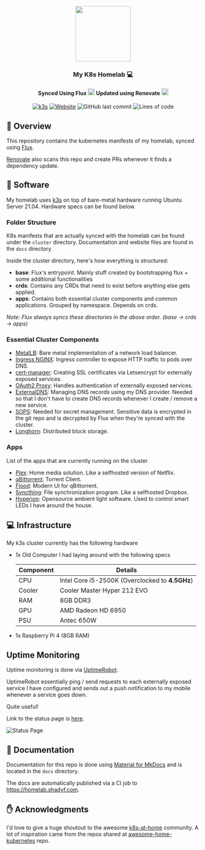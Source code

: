 <div align="center">
<br/>
<img src="https://user-images.githubusercontent.com/6564442/167219151-928edaa8-fd73-45bb-9219-0a3da19e73f5.png" width="144px" height="144px"/>

### My K8s Homelab :computer:

#### Synced Using Flux <img src="https://avatars.githubusercontent.com/u/52158677?s=200&v=4" width="18px"> Updated using Renovate <img src="https://docs.renovatebot.com/assets/images/logo.png" width="18px">

[![k3s](https://img.shields.io/badge/k3s-v1.24.3+k3s1-brightgreen?style=for-the-badge&logo=kubernetes&logoColor=white)](https://k3s.io/)
[![Website](https://img.shields.io/website?down_message=offline&label=homelab.shadyf.com&logo=readthedocs&logoColor=white&style=for-the-badge&up_message=online&url=https%3A%2F%2Fhomelab.shadyf.com)](https://homelab.shadyf.com)
![GitHub last commit](https://img.shields.io/github/last-commit/shadyf/k8s-homelab?logo=github&style=for-the-badge)
![Lines of code](https://img.shields.io/tokei/lines/github/ShadyF/k8s-homelab?label=lines&logo=codefactor&logoColor=white&style=for-the-badge)
</div>

## :book: Overview

This repository contains the kubernetes manifests of my homelab, synced using [Flux](https://github.com/fluxcd/flux2).

[Renovate](https://docs.renovatebot.com/) also scans this repo and create PRs whenever it finds a dependency update.

## :floppy_disk: Software

My homelab uses [k3s](https://k3s.io/) on top of bare-metal hardware running Ubuntu Server 21.04. Hardware specs can be
found below.

### Folder Structure

K8s manifests that are actually synced with the homelab can be found under the `cluster` directory. Documentation and
website files are found in the `docs` directory

Inside the cluster directory, here's how everything is structured:

- **base**: Flux's entrypoint. Mainly stuff created by bootstrapping flux + some additional functionalities
- **crds**: Contains any CRDs that need to exist before anything else gets applied.
- **apps**: Contains both essential cluster components and common applications. Grouped by namespace. Depends on crds.

_Note: Flux always syncs these directories in the above order. (base -> crds -> apps)_

### Essential Cluster Components

- [MetalLB](https://metallb.universe.tf/): Bare metal implementation of a network load balancer.
- [Ingress NGINX](https://kubernetes.github.io/ingress-nginx/): Ingress controller to expose HTTP traffic to pods over
  DNS.
- [cert-manager](https://cert-manager.io/docs/): Creating SSL certificates via Letsencrypt for
  externally exposed services.
- [OAuth2 Proxy](https://github.com/oauth2-proxy/oauth2-proxy): Handles authentication of externally exposed services.
- [ExternalDNS](https://github.com/kubernetes-sigs/external-dns): Managing DNS records using my DNS provider. Needed so
  that I don't have to create DNS records whenever I create / remove a new service.
- [SOPS](https://github.com/mozilla/sops): Needed for secret management. Sensitive data is encrypted in the git repo and
  is decrypted by Flux when they're synced with the cluster.
- [Longhorn](https://github.com/longhorn/longhorn): Distributed block storage.

### Apps

List of the apps that are currently running on the cluster

- [Plex](https://www.plex.tv/): Home media solution. Like a selfhosted version of Netflix.
- [qBittorrent](https://www.qbittorrent.org/): Torrent Client.
- [Flood](https://github.com/jesec/flood): Modern UI for qBittorrent.
- [Syncthing](https://syncthing.net/): File synchronization program. Like a selfhosted Dropbox.
- [Hyperion](https://github.com/hyperion-project/hyperion.ng): Opensource ambient light software. Used to control smart
  LEDs I have around the house.

## :computer: Infrastructure

My k3s cluster currently has the following hardware

- 1x Old Computer I had laying around with the following specs

  | Component    | Details |
  |--------|---------------------------------------------|
  | CPU    | Intel Core i5-2500K (Overclocked to **4.5GHz**) |
  | Cooler | Cooler Master Hyper 212 EVO                 |
  | RAM    | 8GB DDR3                                    |
  | GPU    | AMD Radeon HD 6950                          |
  | PSU    | Antec 650W                                  |

- 1x Raspberry Pi 4 (8GB RAM)

## Uptime Monitoring
Uptime monitoring is done via [UptimeRobot](https://stats.uptimerobot.com/DAmr6ToN03).

UptimeRobot essentially ping / send requests to each externally exposed service I have configured and
sends out a push notification to my mobile whenever a service goes down.

Quite useful!

Link to the status page is [here](https://stats.uptimerobot.com/DAmr6ToN03).

![Status Page](https://user-images.githubusercontent.com/6564442/190654435-718f1a03-8134-4ec8-86f1-38817228e73e.png)

## :book: Documentation

Documentation for this repo is done using [Material for MkDocs](https://squidfunk.github.io/mkdocs-material/) and is
located in the `docs` directory.

The docs are automatically published via a CI job to https://homelab.shadyf.com.

## :hand: Acknowledgments

I'd love to give a huge shoutout to the awesome [k8s-at-home](https://github.com/k8s-at-home/) community. A lot of
inspiration came from the repos shared
at [awesome-home-kubernetes](https://github.com/k8s-at-home/awesome-home-kubernetes) repo.



